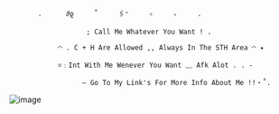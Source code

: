            .      𝜗ϱ　　　˚　　　🖇️⁺　　　✧　　　₊     .
   
                       ; 𝙲𝚊𝚕𝚕 𝙼𝚎 𝚆𝚑𝚊𝚝𝚎𝚟𝚎𝚛 𝚈𝚘𝚞 𝚆𝚊𝚗𝚝 ! .

                ◠ . 𝙲 + 𝙷 𝙰𝚛𝚎 𝙰𝚕𝚕𝚘𝚠𝚎𝚍 ,, 𝙰𝚕𝚠𝚊𝚢𝚜 𝙸𝚗 𝚃𝚑𝚎 𝚂𝚃𝙷 𝙰𝚛𝚎𝚊 ◠ ✦ 

                ⌗﹕𝙸𝚗𝚝 𝚆𝚒𝚝𝚑 𝙼𝚎 𝚆𝚎𝚗𝚎𝚟𝚎𝚛 𝚈𝚘𝚞 𝚆𝚊𝚗𝚝 ﹏ 𝙰𝚏𝚔 𝙰𝚕𝚘𝚝 . . -
 
                      — 𝙶𝚘 𝚃𝚘 𝙼𝚢 𝙻𝚒𝚗𝚔'𝚜 𝙵𝚘𝚛 𝙼𝚘𝚛𝚎 𝙸𝚗𝚏𝚘 𝙰𝚋𝚘𝚞𝚝 𝙼𝚎 !!・˚. 

![image](https://github.com/Flamesiii/Flamesiii/assets/134642966/e00b5e81-4574-4659-a555-b844fe8e88d0)

<!---
Flamesiii/Flamesiii is a ✨ special ✨ repository because its `README.md` (this file) appears on your GitHub profile.
You can click the Preview link to take a look at your changes.
--->
